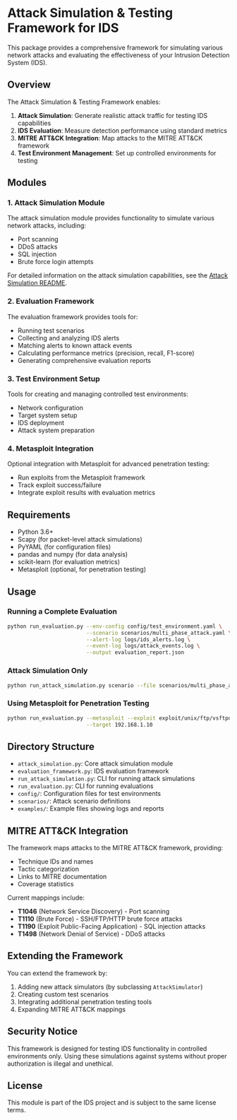 # Attack Simulation & Testing Framework for IDS

This package provides a comprehensive framework for simulating various network attacks and evaluating the effectiveness of your Intrusion Detection System (IDS).

## Overview

The Attack Simulation & Testing Framework enables:

1. **Attack Simulation**: Generate realistic attack traffic for testing IDS capabilities
2. **IDS Evaluation**: Measure detection performance using standard metrics
3. **MITRE ATT&CK Integration**: Map attacks to the MITRE ATT&CK framework
4. **Test Environment Management**: Set up controlled environments for testing

## Modules

### 1. Attack Simulation Module

The attack simulation module provides functionality to simulate various network attacks, including:
- Port scanning
- DDoS attacks
- SQL injection
- Brute force login attempts

For detailed information on the attack simulation capabilities, see the [Attack Simulation README](README_ATTACK_SIMULATION.md).

### 2. Evaluation Framework

The evaluation framework provides tools for:
- Running test scenarios
- Collecting and analyzing IDS alerts
- Matching alerts to known attack events
- Calculating performance metrics (precision, recall, F1-score)
- Generating comprehensive evaluation reports

### 3. Test Environment Setup

Tools for creating and managing controlled test environments:
- Network configuration
- Target system setup
- IDS deployment
- Attack system preparation

### 4. Metasploit Integration

Optional integration with Metasploit for advanced penetration testing:
- Run exploits from the Metasploit framework
- Track exploit success/failure
- Integrate exploit results with evaluation metrics

## Requirements

- Python 3.6+
- Scapy (for packet-level attack simulations)
- PyYAML (for configuration files)
- pandas and numpy (for data analysis)
- scikit-learn (for evaluation metrics)
- Metasploit (optional, for penetration testing)

## Usage

### Running a Complete Evaluation

```bash
python run_evaluation.py --env-config config/test_environment.yaml \
                         --scenario scenarios/multi_phase_attack.yaml \
                         --alert-log logs/ids_alerts.log \
                         --event-log logs/attack_events.log \
                         --output evaluation_report.json
```

### Attack Simulation Only

```bash
python run_attack_simulation.py scenario --file scenarios/multi_phase_attack.yaml
```

### Using Metasploit for Penetration Testing

```bash
python run_evaluation.py --metasploit --exploit exploit/unix/ftp/vsftpd_234_backdoor \
                         --target 192.168.1.10
```

## Directory Structure

- `attack_simulation.py`: Core attack simulation module
- `evaluation_framework.py`: IDS evaluation framework
- `run_attack_simulation.py`: CLI for running attack simulations
- `run_evaluation.py`: CLI for running evaluations
- `config/`: Configuration files for test environments
- `scenarios/`: Attack scenario definitions
- `examples/`: Example files showing logs and reports

## MITRE ATT&CK Integration

The framework maps attacks to the MITRE ATT&CK framework, providing:
- Technique IDs and names
- Tactic categorization
- Links to MITRE documentation
- Coverage statistics

Current mappings include:
- **T1046** (Network Service Discovery) - Port scanning
- **T1110** (Brute Force) - SSH/FTP/HTTP brute force attacks
- **T1190** (Exploit Public-Facing Application) - SQL injection attacks
- **T1498** (Network Denial of Service) - DDoS attacks

## Extending the Framework

You can extend the framework by:
1. Adding new attack simulators (by subclassing `AttackSimulator`)
2. Creating custom test scenarios
3. Integrating additional penetration testing tools
4. Expanding MITRE ATT&CK mappings

## Security Notice

This framework is designed for testing IDS functionality in controlled environments only. Using these simulations against systems without proper authorization is illegal and unethical.

## License

This module is part of the IDS project and is subject to the same license terms. 